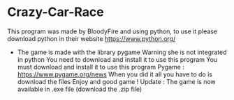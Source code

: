 # Crazy-Car-Race
This program was made by BloodyFire and using python, 
to use it please download python in their website https://www.python.org/
- The game is made with the library pygame
Warning she is not integrated in python
You need to download and install it to use this program
You must download and install it to use this program
Pygame : https://www.pygame.org/news
When you did it all you have to do is download the files 
Enjoy and good game !
Update : The game is now available in .exe file (download the .zip file)
